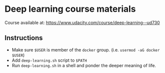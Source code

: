 # Deep learning course materials

Course available at: https://www.udacity.com/course/deep-learning--ud730

## Instructions

 - Make sure `$USER` is member of the `docker` group. (i.e. `usermod -aG docker $USER`)
 - Add `deep-learning.sh` script to `$PATH`
 - Run `deep-learning.sh` in a shell and ponder the deeper meaning of life.